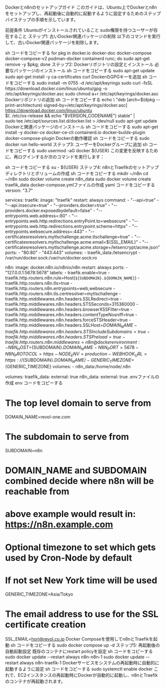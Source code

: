 Dockerとn8nのセットアップガイド
このガイドは、Ubuntu上でDockerとn8nをセットアップし、再起動後に自動的に起動するように設定するためのステップバイステップの手順を示しています。

前提条件
Ubuntuがインストールされていること
sudo権限を持つユーザーが存在すること
ステップ1: 古いDocker関連パッケージの削除
以下のコマンドを実行して、古いDocker関連パッケージを削除します。

sh
コードをコピーする
for pkg in docker.io docker-doc docker-compose docker-compose-v2 podman-docker containerd runc; do sudo apt-get remove -y $pkg; done
ステップ2: Dockerリポジトリの設定とインストール
必要なパッケージのインストール
sh
コードをコピーする
sudo apt-get update
sudo apt-get install -y ca-certificates curl
DockerのGPGキーを追加
sh
コードをコピーする
sudo install -m 0755 -d /etc/apt/keyrings
sudo curl -fsSL https://download.docker.com/linux/ubuntu/gpg -o /etc/apt/keyrings/docker.asc
sudo chmod a+r /etc/apt/keyrings/docker.asc
Dockerリポジトリの追加
sh
コードをコピーする
echo \
  "deb [arch=$(dpkg --print-architecture) signed-by=/etc/apt/keyrings/docker.asc] https://download.docker.com/linux/ubuntu \
  $(. /etc/os-release && echo "$VERSION_CODENAME") stable" | \
  sudo tee /etc/apt/sources.list.d/docker.list > /dev/null
sudo apt-get update
Dockerと関連パッケージのインストール
sh
コードをコピーする
sudo apt-get install -y docker-ce docker-ce-cli containerd.io docker-buildx-plugin docker-compose-plugin
Dockerの動作確認
sh
コードをコピーする
sudo docker run hello-world
ステップ3: ユーザーをDockerグループに追加
sh
コードをコピーする
sudo usermod -aG docker ${USER}
この変更を反映するために、再ログインするか次のコマンドを実行します：

sh
コードをコピーする
su - ${USER}
ステップ4: n8nとTraefikのセットアップ
ディレクトリとボリュームの作成
sh
コードをコピーする
mkdir ~/n8n
cd ~/n8n
sudo docker volume create n8n_data
sudo docker volume create traefik_data
docker-compose.ymlファイルの作成
yaml
コードをコピーする
version: "3.7"

services:
  traefik:
    image: "traefik"
    restart: always
    command:
      - "--api=true"
      - "--api.insecure=true"
      - "--providers.docker=true"
      - "--providers.docker.exposedbydefault=false"
      - "--entrypoints.web.address=:80"
      - "--entrypoints.web.http.redirections.entryPoint.to=websecure"
      - "--entrypoints.web.http.redirections.entrypoint.scheme=https"
      - "--entrypoints.websecure.address=:443"
      - "--certificatesresolvers.mytlschallenge.acme.tlschallenge=true"
      - "--certificatesresolvers.mytlschallenge.acme.email=${SSL_EMAIL}"
      - "--certificatesresolvers.mytlschallenge.acme.storage=/letsencrypt/acme.json"
    ports:
      - "80:80"
      - "443:443"
    volumes:
      - traefik_data:/letsencrypt
      - /var/run/docker.sock:/var/run/docker.sock:ro

  n8n:
    image: docker.n8n.io/n8nio/n8n
    restart: always
    ports:
      - "127.0.0.1:5678:5678"
    labels:
      - traefik.enable=true
      - traefik.http.routers.n8n.rule=Host(`${SUBDOMAIN}.${DOMAIN_NAME}`)
      - traefik.http.routers.n8n.tls=true
      - traefik.http.routers.n8n.entrypoints=web,websecure
      - traefik.http.routers.n8n.tls.certresolver=mytlschallenge
      - traefik.http.middlewares.n8n.headers.SSLRedirect=true
      - traefik.http.middlewares.n8n.headers.STSSeconds=315360000
      - traefik.http.middlewares.n8n.headers.browserXSSFilter=true
      - traefik.http.middlewares.n8n.headers.contentTypeNosniff=true
      - traefik.http.middlewares.n8n.headers.forceSTSHeader=true
      - traefik.http.middlewares.n8n.headers.SSLHost=${DOMAIN_NAME}
      - traefik.http.middlewares.n8n.headers.STSIncludeSubdomains=true
      - traefik.http.middlewares.n8n.headers.STSPreload=true
      - traefik.http.routers.n8n.middlewares=n8n@docker
    environment:
      - N8N_HOST=${SUBDOMAIN}.${DOMAIN_NAME}
      - N8N_PORT=5678
      - N8N_PROTOCOL=https
      - NODE_ENV=production
      - WEBHOOK_URL=https://${SUBDOMAIN}.${DOMAIN_NAME}/
      - GENERIC_TIMEZONE=${GENERIC_TIMEZONE}
    volumes:
      - n8n_data:/home/node/.n8n

volumes:
  traefik_data:
    external: true
  n8n_data:
    external: true
.envファイルの作成
env
コードをコピーする
# The top level domain to serve from
DOMAIN_NAME=revol-one.com

# The subdomain to serve from
SUBDOMAIN=n8n

# DOMAIN_NAME and SUBDOMAIN combined decide where n8n will be reachable from
# above example would result in: https://n8n.example.com

# Optional timezone to set which gets used by Cron-Node by default
# If not set New York time will be used
GENERIC_TIMEZONE=Asia/Tokyo

# The email address to use for the SSL certificate creation
SSL_EMAIL=hori@revol.co.jp
Docker Composeを使用してn8nとTraefikを起動
sh
コードをコピーする
sudo docker compose up -d
ステップ5: 再起動後の自動起動設定
既存のコンテナにrestart policyを設定
sh
コードをコピーする
sudo docker update --restart always n8n-n8n-1
sudo docker update --restart always n8n-traefik-1
Dockerサービスをシステムの再起動時に自動的に起動するように設定
sh
コードをコピーする
sudo systemctl enable docker
これで、EC2インスタンスの再起動時にDockerが自動的に起動し、n8nとTraefikのコンテナが再起動されます。

